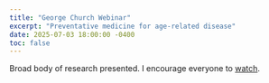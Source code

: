 ```yaml
---
title: "George Church Webinar"
excerpt: "Preventative medicine for age-related disease"
date: 2025-07-03 18:00:00 -0400
toc: false
---
```

Broad body of research presented. I encourage everyone to [watch](https://cbiit.webex.com/recordingservice/sites/cbiit/recording/ef46955cd5b94928b905ef8f3ff16f81/playback).

